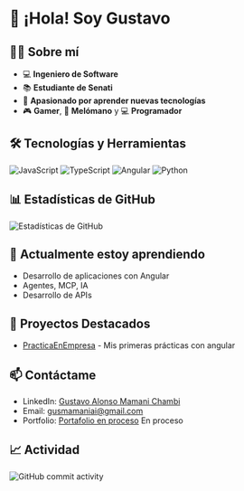 # 👋 ¡Hola! Soy Gustavo

## 👨‍💻 Sobre mí
- 💻 **Ingeniero de Software**
- 📚 **Estudiante de Senati**
- 🚀 **Apasionado por aprender nuevas tecnologías**
- 🎮 **Gamer**, 🎵 **Melómano** y 💻 **Programador**

## 🛠️ Tecnologías y Herramientas
![JavaScript](https://img.shields.io/badge/-JavaScript-F7DF1E?style=flat-square&logo=javascript&logoColor=black)
![TypeScript](https://img.shields.io/badge/-TypeScript-3178C6?style=flat-square&logo=typescript&logoColor=white)
![Angular](https://img.shields.io/badge/-Angular-DD0031?style=flat-square&logo=angular&logoColor=white)
![Python](https://img.shields.io/badge/-Python-3776AB?style=flat-square&logo=python&logoColor=white)

## 📊 Estadísticas de GitHub
![Estadísticas de GitHub](https://github-readme-stats.vercel.app/api?username=GustavoDasm&show_icons=true&theme=radical)

## 🌱 Actualmente estoy aprendiendo
- Desarrollo de aplicaciones con Angular
- Agentes, MCP, IA
- Desarrollo de APIs 

## 🔭 Proyectos Destacados
- [PracticaEnEmpresa](https://github.com/GustavoDasm/PracticaEnEmpresa) - Mis primeras prácticas con angular
<!-- Añade más proyectos que quieras destacar -->

## 📫 Contáctame
- LinkedIn: [Gustavo Alonso Mamani Chambi](https://www.linkedin.com/in/gusmamani)
- Email: [gusmamaniai@gmail.com](mailto:gusmamaniai@gmail.com)
- Portfolio: [Portafolio en proceso](https://tu-portfolio.com) En proceso

## 📈 Actividad
![GitHub commit activity](https://img.shields.io/github/commit-activity/m/GustavoDasm/GustavoDASM)
